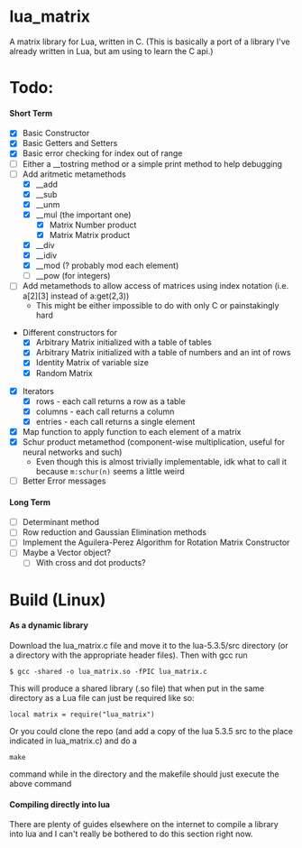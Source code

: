 # lua\_matrix 
A matrix library for Lua, written in C. (This is basically a port of a library I've already written in Lua, but am using to learn the C api.)

# Todo:
#### Short Term
- [x] Basic Constructor
- [x] Basic Getters and Setters
- [x] Basic error checking for index out of range
- [ ] Either a \_\_tostring method or a simple print method to help debugging
- [ ] Add aritmetic metamethods
	- [x] \_\_add
	- [x] \_\_sub
	- [x] \_\_unm
	- [x] \_\_mul (the important one)
		- [x] Matrix Number product
		- [x] Matrix Matrix product
	- [x] \_\_div
	- [x] \_\_idiv
	- [x] \_\_mod (? probably mod each element)
	- [ ] \_\_pow (for integers)
- [ ] Add metamethods to allow access of matrices using index notation (i.e. a[2][3] instead of a:get(2,3))
	- This might be either impossible to do with only C or painstakingly hard
- Different constructors for
	- [x] Arbitrary Matrix initialized with a table of tables
	- [x] Arbitrary Matrix initialized with a table of numbers and an int of rows
	- [x] Identity Matrix of variable size
	- [x] Random Matrix
- [x] Iterators
	- [x] rows - each call returns a row as a table
	- [x] columns - each call returns a column
	- [x] entries - each call returns a single element
- [x] Map function to apply function to each element of a matrix
- [x] Schur product metamethod (component-wise multiplication, useful for neural networks and such)
	- Even though this is almost trivially implementable, idk what to call it because ```m:schur(n)``` seems a little weird
- [ ] Better Error messages

#### Long Term
- [ ] Determinant method
- [ ] Row reduction and Gaussian Elimination methods
- [ ] Implement the Aguilera-Perez Algorithm for Rotation Matrix Constructor
- [ ] Maybe a Vector object?
	- [ ] With cross and dot products?

# Build (Linux)

#### As a dynamic library
Download the lua\_matrix.c file and move it to the lua-5.3.5/src directory (or a directory with the appropriate header files). Then with gcc run
```
$ gcc -shared -o lua_matrix.so -fPIC lua_matrix.c
```
This will produce a shared library (.so file) that when put in the same directory as a Lua file can just be required like so:
```
local matrix = require("lua_matrix")
```

Or you could clone the repo (and add a copy of the lua 5.3.5 src to the place indicated in lua_matrix.c) and do a 
```
make
```
command while in the directory and the makefile should just execute the above command

#### Compiling directly into lua
There are plenty of guides elsewhere on the internet to compile a library into lua and I can't really be bothered to do this section right now.

